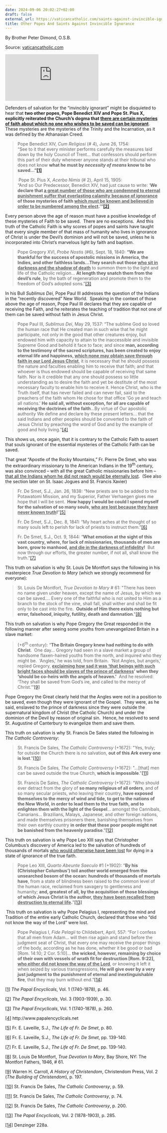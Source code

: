 ```yaml
---
date: 2024-09-06 20:02:27+02:00
draft: false
external_url: https://vaticancatholic.com/saints-against-invincible-ignorance/
title: Other Popes And Saints Against Invincible Ignorance
---
```





By Brother Peter Dimond, O.S.B.

Source: [vaticancatholic.com](https://vaticancatholic.com/saints-against-invincible-ignorance/)

<p><iframe title="YouTube video player" src="https://www.youtube.com/embed/WZEAUagRP7E" frameborder="0" allowfullscreen="allowfullscreen"></iframe></p>

<p>Defenders of salvation for the “invincibly ignorant” might be disquieted to hear that <strong>two other popes, Pope Benedict XIV and Pope St. Pius X, explicitly reiterated the Church’s dogma that <u>there are certain mysteries of faith about which no one who wishes to be saved can be ignorant</u></strong>.  These mysteries are the mysteries of the Trinity and the Incarnation, as it was defined by the Athanasian Creed. </p>
<blockquote>
<p>Pope Benedict XIV, <em>Cum Religiosi</em> (# 4), June 26, 1754:<br />“See to it that every minister performs carefully the measures laid down by the holy Council of Trent… that confessors should perform this part of their duty whenever anyone stands at their tribunal who does not know <strong>what he must by <em>necessity of means</em> know to be saved…”<a href="#_edn1" name="_ednref1">[1]</a></strong></p>
<p><strong> </strong>Pope St. Pius X, <em>Acerbo Nimis</em> (# 2), April 15, 1905:<br />“And so Our Predecessor, Benedict XIV, had just cause to write: ‘<strong>We declare that <u>a great number of those who are condemned to eternal punishment suffer that everlasting calamity</u></strong><u> <strong>because of ignorance</strong></u><strong> of those mysteries of faith <u>which must be known and believed in order to be numbered among the elect</u>.’”<a href="#_edn2" name="_ednref2">[2]</a></strong></p>
</blockquote>
<p>Every person above the age of reason must have a positive knowledge of these mysteries of Faith to be saved.  There are no exceptions.  And this truth of the Catholic Faith is why scores of popes and saints have taught that every single member of that mass of humanity who lives in ignorance of Christ is under the Devil’s dominion and will not be saved, unless he is incorporated into Christ’s marvelous light by faith and baptism.</p>
<blockquote>
<p>Pope Gregory XVI, <em>Probe Nostis</em> (#6), Sept. 18, 1840: <strong>“We are thankful for the success of apostolic missions in America, the Indies, and other faithless lands…They search out those <u>who sit in darkness and the shadow of death</u></strong> to summon them to the light and life of the Catholic religion… <strong>At length they snatch them from the devil’s rule</strong>, by the bath of regeneration and promote them to the freedom of God’s adopted sons.”<a href="#_edn3" name="_ednref3">[3]</a></p>
</blockquote>
<p>In his Bull <em>Sublimus Dei,</em> Pope Paul III addresses the question of the Indians in the “recently discovered” New World.  Speaking in the context of those above the age of reason, Pope Paul III declares that they are capable of receiving the Faith, and he reiterates the teaching of tradition that not one of them can be saved without faith in Jesus Christ.</p>
<blockquote>
<p>Pope Paul III, <em>Sublimus Dei</em>, May 29, 1537: “The sublime God so loved the human race that He created man in such wise that he might participate, not only in the good that other creatures enjoy, but endowed him with capacity to attain to the inaccessible and invisible Supreme Good and behold it face to face; and since <strong>man, according to the testimony of the sacred scriptures, has been created to enjoy eternal life and happiness, <u>which none may obtain save through faith in our Lord Jesus Christ</u></strong>, it is necessary that he should possess the nature and faculties enabling him to receive that faith; and that whoever is thus endowed should be capable of receiving that same faith. Nor is it credible that any one should possess so little understanding as to desire the faith and yet be destitute of the most necessary faculty to enable him to receive it. Hence Christ, who is the Truth itself, that has never failed and can never fail, said to the preachers of the faith whom He chose for that office 'Go ye and teach all nations.' <strong>He said all, without exception, for all are capable of receiving the doctrines of the faith</strong>…By virtue of Our apostolic authority We define and declare by these present letters… that the said Indians and other peoples should be converted to the faith of Jesus Christ by preaching the word of God and by the example of good and holy living.”<a href="#_edn4" name="_ednref4">[4]</a></p>
</blockquote>
<p>This shows us, once again, that it is contrary to the Catholic Faith to assert that souls ignorant of the essential mysteries of the Catholic Faith can be saved.</p>
<p>That great “Apostle of the Rocky Mountains,” Fr. Pierre De Smet, who was the extraordinary missionary to the American Indians in the 19<sup>th</sup> century, was also convinced – with all the great Catholic missionaries before him – <u>that all the Indians whom he did not reach would be eternally lost</u>.  (See also the section later on St. Isaac Jogues and St. Francis Xavier)</p>
<blockquote>
<p>Fr. De Smet, S.J., Jan. 26, 1838: “New priests are to be added to the Potawatomi Mission, and my Superior, Father Verhaegen gives me hope that I will be sent.<strong>  How happy I would be could I spend myself for the salvation of so many souls, <u>who are lost because they have never known truth</u>!</strong>”<a href="#_edn5" name="_ednref5">[5]</a></p>
<p>Fr. De Smet, S.J., Dec. 8, 1841: “My heart aches at the thought of so many souls left to perish for lack of priests to instruct them.”<a href="#_edn6" name="_ednref6">[6]</a></p>
<p>Fr. De Smet, S.J., Oct. 9, 1844: “<strong>What emotion at the sight of this vast country, where, for lack of missionaries, thousands of men are born, grow to manhood, <u>and die in the darkness of infidelity</u>!</strong>  But now through our efforts, the greater number, if not all, shall know the truth.”<a href="#_edn7" name="_ednref7">[7]</a></p>
</blockquote>
<p>This truth on salvation is why St. Louis De Montfort says the following in his masterpiece <em>True Devotion to Mary</em> (which we strongly recommend for everyone):</p>
<blockquote>
<p>St. Louis De Montfort, <em>True Devotion to Mary</em> # 61: "There has been no name given under heaven, except the name of Jesus, by which we can be saved.... Every one of the faithful who is not united to Him as a branch to the stock of the vine, shall fall, shall wither and shall be fit only to be cast into the fire.  <strong>Outside of Him there exists nothing but error, falsehood, iniquity, futility, death and damnation</strong>."<a href="#_edn8" name="_ednref8">[8]</a></p>
</blockquote>
<p>This truth on salvation is why Pope Gregory the Great responded in the following manner after seeing some youths from unevangelized Britain in a slave market:</p>
<blockquote>
<p>(+6<sup>th</sup> century): “<strong>The Britain Gregory knew had nothing to do with Christ</strong>.  One day… Gregory had seen in a slave market a group of handsome flaxen-haired youths from the north, and inquired who they might be.  ‘Angles,’ he was told, from Britain.  ‘Not Angles, but angels,’ replied Gregory, <strong><u>exclaiming how sad it was ‘that beings with such bright faces should be slaves of the prince of darkness</u>’ when they ‘should be co-heirs with the angels of heaven.’</strong>  And he resolved: ‘They shall be saved from God’s ire, and called to the mercy of Christ.’”<a href="#_edn9" name="_ednref9">[9]</a></p>
</blockquote>
<p>Pope Gregory the Great clearly held that the Angles were not in a position to be saved, even though they were ignorant of the Gospel.  They were, as he said, enslaved to the prince of darkness since they were outside the supernatural kingdom of Christ (the Catholic Church) and under the dominion of the Devil by reason of original sin.  Hence, he resolved to send St. Augustine of Canterbury to evangelize them and save them.</p>
<p>This truth on salvation is why St. Francis De Sales stated the following in <em>The Catholic Controversy</em>:</p>
<blockquote>
<p>St. Francis De Sales, <em>The Catholic Controversy</em> (+1672): "Yes, truly; for outside the Church there is no salvation, <strong>out of this Ark every one is lost</strong>."<a href="#_edn10" name="_ednref10">[10]</a></p>
<p>St. Francis De Sales, <em>The Catholic Controversy</em> (+1672): "…[that] men can be saved outside the true Church, <strong>which is impossible</strong>."<a href="#_edn11" name="_ednref11">[11]</a></p>
<p>St. Francis De Sales, <em>The Catholic Controversy</em> (+1672): “Who should ever detract from the glory of <strong>so many religious of all orders</strong>, and of so many secular priests, who leaving their country<strong>, have exposed themselves to the mercy of wind and tide, to get to the nations of the New World, in order to lead them to the true faith, and to enlighten them with the light of the Gospel</strong>… amongst the Cannibals, Canarians… Brazilians, Malays, Japanese, and other foreign nations, and made themselves prisoners there, banishing themselves from their own earthly country <strong>in order that these poor people might not be banished from the heavenly paradise</strong>."<a href="#_edn12" name="_ednref12">[12]</a></p>
</blockquote>
<p>This truth on salvation is why Pope Leo XIII says that Christopher Columbus’s discovery of America led to the salvation of hundreds of thousands of mortals <u>who would otherwise have been lost</u> for dying in a state of ignorance of the true faith.</p>
<blockquote>
<p>Pope Leo XIII, <em>Quarto Abeunte Saeculo</em> #1 (+1902): “<strong>By his (Christopher Columbus’) toil another world emerged from the unsearched bosom of the ocean: hundreds of thousands of mortals have</strong>, from a state of blindness been raised to the common level of the human race, reclaimed from savagery to gentleness and humanity; <strong>and, greatest of all, by the acquisition of those blessings of which Jesus Christ is the author, <u>they have been recalled from destruction to eternal life</u>.</strong>”<a href="#_edn13" name="_ednref13">[13]</a></p>
</blockquote>
<p><strong> </strong>This truth on salvation is why Pope Pelagius I, representing the mind and Tradition of the entire early Catholic Church, declared that those who “did not know the way of the Lord” were lost.</p>
<blockquote>
<p>Pope Pelagius I, <em>Fide Pelagii</em> to Childebert, April, 557: “For I confess that all men from Adam… will then rise again and stand before the judgment seat of Christ, that every one may receive the proper things of the body, according as he has done, whether it be good or bad [Rom. 14:10; 2 Cor. 5:10]… <strong>the wicked, however, remaining by choice of their own with vessels of wrath fit for destruction [Rom. 9:22], <u>who either did not know the way of the Lord</u></strong>, or knowing it left it when seized by various transgressions, <strong>He will give over by a very just judgment to the punishment of eternal and inextinguishable fire</strong>, that they may burn without end.”<a href="#_edn14" name="_ednref14">[14]</a></p>
</blockquote>

<div class="footnotes">
<div>
<p><a href="#_ednref1" name="_edn1">[1]</a> <em>The Papal Encyclicals</em>, Vol. 1 (1740-1878), p. 46.</p>
</div>
<div>
<p><a href="#_ednref2" name="_edn2">[2]</a> <em>The Papal Encyclicals</em>, Vol. 3 (1903-1939), p. 30.</p>
</div>
<div>
<p><a href="#_ednref3" name="_edn3">[3]</a> <em>The Papal Encyclicals</em>, Vol. 1 (1740-1878), p. 260.</p>
</div>
<div>
<p><a href="#_ednref4" name="_edn4">[4]</a> http://www.papalencyclicals.net</p>
</div>
<div>
<p><a href="#_ednref5" name="_edn5">[5]</a> Fr. E. Laveille, S.J., <em>The Life of Fr. De Smet</em>, p. 80.</p>
</div>
<div>
<p><a href="#_ednref6" name="_edn6">[6]</a> Fr. E. Laveille, S.J., <em>The Life of Fr. De Smet</em>, pp. 139-140.</p>
</div>
<div>
<p><a href="#_ednref7" name="_edn7">[7]</a> Fr. E. Laveille, S.J., <em>The Life of Fr. De Smet</em>, pp. 139-140.</p>
</div>
<div>
<p><a href="#_ednref8" name="_edn8">[8]</a> St. Louis De Montfort, <em>True Devotion to Mary</em>, Bay Shore, NY: The Montfort Fathers, 1946, # 61.</p>
</div>
<div>
<p><a href="#_ednref9" name="_edn9">[9]</a> Warren H. Carroll, <em>A History of Christendom</em>, Christendom Press, Vol. 2 (<em>The Building of Christendom</em>), p. 197.</p>
</div>
<div>
<p><a href="#_ednref10" name="_edn10">[10]</a> St. Francis De Sales, <em>The Catholic Controversy</em>, p. 59.</p>
</div>
<div>
<p><a href="#_ednref11" name="_edn11">[11]</a> St. Francis De Sales, <em>The Catholic Controversy</em>, p. 74.</p>
</div>
<div>
<p><a href="#_ednref12" name="_edn12">[12]</a> St. Francis De Sales, <em>The Catholic Controversy</em>, p. 200.</p>
</div>
<div>
<p><a href="#_ednref13" name="_edn13">[13]</a> <em>The Papal Encyclicals</em>, Vol. 2 (1878-1903), p. 285.</p>
</div>
<div>
<p><a href="#_ednref14" name="_edn14">[14]</a> Denzinger 228a.</p>
</div>
</div>
</div>
